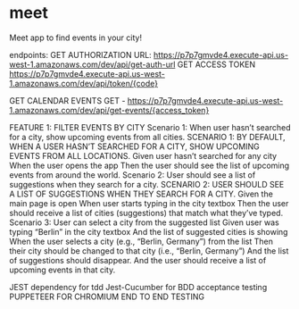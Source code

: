 # meet
Meet app to find events in your city!

endpoints:
GET AUTHORIZATION URL: 
    https://p7p7gmvde4.execute-api.us-west-1.amazonaws.com/dev/api/get-auth-url
GET ACCESS TOKEN
    https://p7p7gmvde4.execute-api.us-west-1.amazonaws.com/dev/api/token/{code}

GET CALENDAR EVENTS
GET - https://p7p7gmvde4.execute-api.us-west-1.amazonaws.com/dev/api/get-events/{access_token}


FEATURE 1: FILTER EVENTS BY CITY
Scenario 1: When user hasn’t searched for a city, show upcoming events from all cities.
    SCENARIO 1: BY DEFAULT, WHEN A USER HASN’T SEARCHED FOR A CITY, SHOW UPCOMING EVENTS FROM ALL LOCATIONS.
    Given user hasn’t searched for any city
    When the user opens the app
    Then the user should see the list of upcoming events from around the world.
Scenario 2: User should see a list of suggestions when they search for a city.
SCENARIO 2: USER SHOULD SEE A LIST OF SUGGESTIONS WHEN THEY SEARCH FOR A CITY.
    Given the main page is open
    When user starts typing in the city textbox
    Then the user should receive a list of cities (suggestions) that match what they’ve typed.
Scenario 3: User can select a city from the suggested list
    Given user was typing “Berlin” in the city textbox
    And the list of suggested cities is showing
    When the user selects a city (e.g., “Berlin, Germany”) from the list
    Then their city should be changed to that city (i.e., “Berlin, Germany”)
    And the list of suggestions should disappear.
    And the user should receive a list of upcoming events in that city.


   JEST dependency for tdd 
   Jest-Cucumber for BDD acceptance testing
   PUPPETEER FOR CHROMIUM END TO END TESTING
   